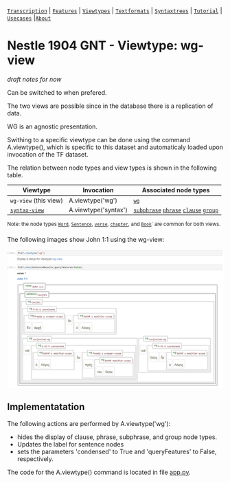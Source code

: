 
<a name="start"></a>
[`Transcription`](transcription.md#start) | [`Features`](features/README.md#start) | [`Viewtypes`](viewtypes.md#start) | [`Textformats`](textformats.md#start) | [`Syntaxtrees`](syntaxtrees.md#start) | [`Tutorial`](../tutorial/README.md#start) | [`Usecases`](usecases/README.md#start) |[`About`](about.md#start)

# Nestle 1904 GNT - Viewtype: wg-view

*draft notes for now* 

Can be switched to when prefered.

The two views are possible since in the database there is a replication of data.

WG is an agnostic presentation. 

Swithing to a specific viewtype can be done using the command A.viewtype(), which is specific to this dataset and automaticaly loaded upon invocation of the TF dataset.

The relation between node types and view types is shown in the following table.

Viewtype | Invocation | Associated node types | 
--- | --- | ---
`wg-view` (this view) | A.viewtype('wg') | [`wg`](featuresbynodetype.md#wordgroup-nodes) 
[`syntax-view`](syntax-view.md#start) | A.viewtype('syntax') | [`subphrase`](features/featuresbynodetype.md#subphrase-nodes) [`phrase`](features/featuresbynodetype.md#phrase-nodes) [`clause`](features/featuresbynodetype.md#clause-nodes) [`group`](features/featuresbynodetype.md#group-nodes)

<sup>Note: the node types  [`Word`](features/featuresbynodetype.md#word-nodes), [`Sentence`](features/featuresbynodetype.md#sentence-nodes), [`verse`](features/featuresbynodetype.md#verse-nodes), [`chapter`](features/featuresbynodetype.md#chapter-nodes), and [`Book`](features/featuresbynodetype.md#book-nodes)` are common for both views.</sup>

The following images show John 1:1 using the wg-view:

<img src="features/images/John_1_1_wg-view.png" width="650">

## Implementatation

The following actions are performed by A.viewtype('wg'):
  * hides the display of clause, phrase, subphrase, and group node types.
  * Updates the label for sentence nodes
  * sets the parameters 'condensed' to True and 'queryFeatures' to False, respectively.

The code for the A.viewtype() command is located in file [app.py](../app/app.py).

